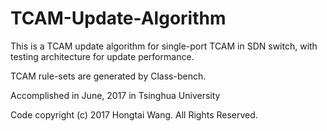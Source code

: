 # TCAM-Update-Algorithm
This is a TCAM update algorithm for single-port TCAM in SDN switch, with testing architecture for update performance.

TCAM rule-sets are generated by Class-bench.


Accomplished in June, 2017 in Tsinghua University


Code copyright (c) 2017 Hongtai Wang. All Rights Reserved.
